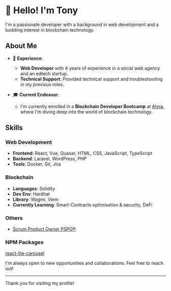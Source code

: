# 👋 Hello! I'm Tony

I'm a passionate developer with a background in web development and a budding interest in blockchain technology.

## About Me

- 💼 **Experience**:
  - **Web Developer** with 4 years of experience in a social web agency and an edtech startup.
  - **Technical Support**: Provided technical support and troubleshooting in my previous roles.

- 🎓 **Current Endeavor**:
  - I'm currently enrolled in a **Blockchain Developer Bootcamp** at [Alyra](https://alyra.fr/), where I'm diving deep into the world of blockchain technology.

## Skills

### Web Development
- **Frontend**: React, Vue, Quasar, HTML, CSS, JavaScript, TypeScript
- **Backend**: Laravel, WordPress, PHP
- **Tools**: Docker, Git, Jira

### Blockchain
- **Languages**: Solidity
- **Dev Env**: Hardhat
- **Library**: Wagmi, Viem
- **Currently Learning**: Smart-Contracts optimisation & security, DeFi

### Others
- [Scrum Product Owner PSPO®](https://www.scrum.org/assessments/professional-scrum-product-owner-i-certification)

### NPM Packages

[react-lite-carousel](https://www.npmjs.com/package/react-lite-carousel)

I'm always open to new opportunities and collaborations. Feel free to reach out!

---

Thank you for visiting my profile!

